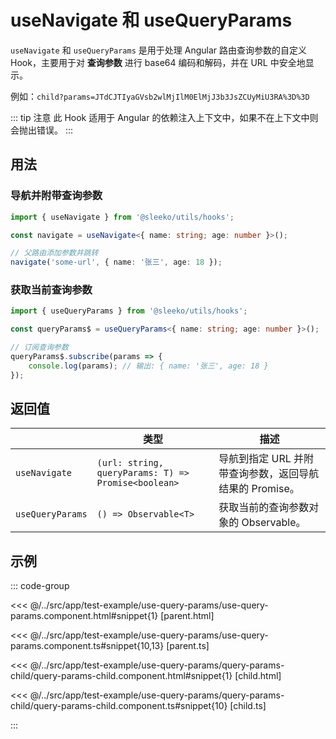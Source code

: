 # useNavigate 和 useQueryParams

`useNavigate` 和 `useQueryParams` 是用于处理 Angular 路由查询参数的自定义 Hook，主要用于对 **查询参数** 进行 base64 编码和解码，并在 URL 中安全地显示。

例如：`child?params=JTdCJTIyaGVsb2wlMjIlM0ElMjJ3b3JsZCUyMiU3RA%3D%3D`

::: tip 注意
此 Hook 适用于 Angular 的依赖注入上下文中，如果不在上下文中则会抛出错误。
:::

## 用法

### 导航并附带查询参数

```typescript
import { useNavigate } from '@sleeko/utils/hooks';

const navigate = useNavigate<{ name: string; age: number }>();

// 父路由添加参数并跳转
navigate('some-url', { name: '张三', age: 18 });
```

### 获取当前查询参数

```typescript
import { useQueryParams } from '@sleeko/utils/hooks';

const queryParams$ = useQueryParams<{ name: string; age: number }>();

// 订阅查询参数
queryParams$.subscribe(params => {
    console.log(params); // 输出: { name: '张三', age: 18 }
});
```

## 返回值

|                  | 类型                                                | 描述                                                    |
| ---------------- | --------------------------------------------------- | ------------------------------------------------------- |
| `useNavigate`    | `(url: string, queryParams: T) => Promise<boolean>` | 导航到指定 URL 并附带查询参数，返回导航结果的 Promise。 |
| `useQueryParams` | `() => Observable<T>`                               | 获取当前的查询参数对象的 Observable。                   |

## 示例

::: code-group

<<< @/../src/app/test-example/use-query-params/use-query-params.component.html#snippet{1} [parent.html]

<<< @/../src/app/test-example/use-query-params/use-query-params.component.ts#snippet{10,13} [parent.ts]

<<< @/../src/app/test-example/use-query-params/query-params-child/query-params-child.component.html#snippet{1} [child.html]

<<< @/../src/app/test-example/use-query-params/query-params-child/query-params-child.component.ts#snippet{10} [child.ts]

:::
